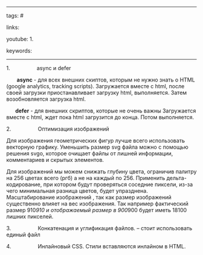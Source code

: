 ____

tags: #

links: 

youtube: 
1. 

keywords:

_____

1.                  async и defer

       **async** - для всех внешних скиптов, которым не нужно знать о HTML (google analytics, tracking scripts). Загружается вместе с html, после своей загрузки приостанавливает загрузку html, выполняется. Затем возобновляется загрузка html.

      **defer** - для внешних скриптов, которые не очень важны Загружается вместе с html, ждет пока html загрузится до конца. Потом выполняется.

2.                  Оптимизация изображений

Для изображения геометрических фигур лучше всего использовать векторную графику. Уменьшить размер svg файла можно с помощью решения svgo, которое очищает файлы от лишней информации, комментариев и скрытых элементов.

Для изображений мы можем снижать глубину цвета, ограничив палитру на 256 цветах всего (ргб) а не на каждый по 256. Применить дельта-кодирование, при котором будут проверяться соседние пиксели, из-за чего минимальная разница цветов, будет упразднена. Масштабирование изображений , так как размер изображений существенно влияет на вес изображения. Так например фактический размер 910*910 и отображаемый размер в 900*900 будет иметь 18100 лишних пикселей.

3.                  Конкатенация и углификация файлов. – стоит использовать единый файл

4.                  Инлайновый CSS. Стили вставляются инлайном в HTML.